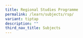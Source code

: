 ```yaml
---
title: Regional Studies Programme
permalink: /learn/subjects/rsp/
variant: tiptap
description: ""
third_nav_title: Subjects
---
```

<p></p>